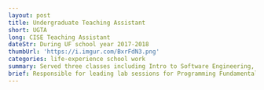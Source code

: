 ```yaml
---
layout: post
title: Undergraduate Teaching Assistant
short: UGTA
long: CISE Teaching Assistant
dateStr: During UF school year 2017-2018
thumbUrl: 'https://i.imgur.com/BxrFdN3.png'
categories: life-experience school work
summary: Served three classes including Intro to Software Engineering, Intro to Database Systems, and Programming Fundamentals 2.
brief: Responsible for leading lab sessions for Programming Fundamentals, helping students with learning MEAN stack and Agile development in Software Engineering discussion sessions, assisting students with learning SQL and Database systems, and holding office hours to help with any questions.
---
```

